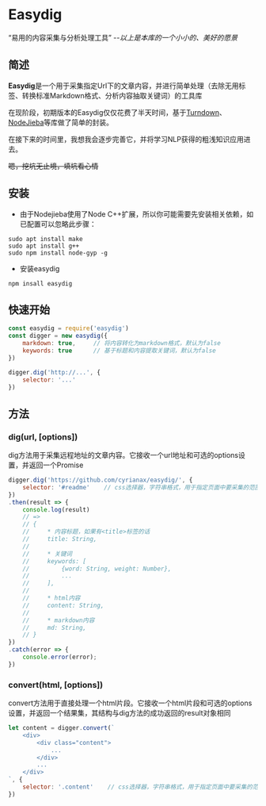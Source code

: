 # Easydig

“易用的内容采集与分析处理工具”
*--以上是本库的一个小小的、美好的愿景*

## 简述
**Easydig**是一个用于采集指定Url下的文章内容，并进行简单处理（去除无用标签、转换标准Markdown格式、分析内容抽取关键词）的工具库

在现阶段，初期版本的Easydig仅仅花费了半天时间，基于[Turndown](https://github.com/domchristie/turndown)、[NodeJieba](https://github.com/yanyiwu/nodejieba)等库做了简单的封装。

在接下来的时间里，我想我会逐步完善它，并将学习NLP获得的粗浅知识应用进去。

~~嗯，挖坑无止境，填坑看心情~~

## 安装
- 由于Nodejieba使用了Node C++扩展，所以你可能需要先安装相关依赖，如已配置可以忽略此步骤：
```
sudo apt install make
sudo apt install g++
sudo npm install node-gyp -g
```
- 安装easydig
```
npm insall easydig
```

## 快速开始
```javascript
const easydig = require('easydig')
const digger = new easydig({
    markdown: true,     // 将内容转化为markdown格式，默认为false
    keywords: true      // 基于标题和内容提取关键词，默认为false
})

digger.dig('http://...', {
    selector: '...'
})
```

## 方法
### dig(url, [options])
dig方法用于采集远程地址的文章内容。它接收一个url地址和可选的options设置，并返回一个Promise
```javascript
digger.dig('https://github.com/cyrianax/easydig/', {
    selector: '#readme'    // css选择器，字符串格式，用于指定页面中要采集的范围，不填则处理整个网页
})
.then(result => {
    console.log(result)
    // =>
    // {
    //     * 内容标题，如果有<title>标签的话
    //     title: String,
    //
    //     * 关键词
    //     keywords: [
    //         {word: String, weight: Number},
    //         ...
    //     ],
    //
    //     * html内容
    //     content: String,
    //
    //     * markdown内容
    //     md: String,
    // }
})
.catch(error => {
    console.error(error);
})
```

### convert(html, [options])
convert方法用于直接处理一个html片段。它接收一个html片段和可选的options设置，并返回一个结果集，其结构与dig方法的成功返回的result对象相同
```javascript
let content = digger.convert(`
    <div>
        <div class="content">
            ...
        </div>
        ...
    </div>
`, {
    selector: '.content'    // css选择器，字符串格式，用于指定页面中要采集的范围，不填则处理整个html片段
})
```
